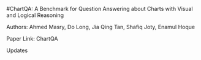#ChartQA: A Benchmark for Question Answering about Charts with Visual and Logical Reasoning

Authors: Ahmed Masry, Do Long, Jia Qing Tan, Shafiq Joty, Enamul Hoque

Paper Link: ChartQA

Updates

